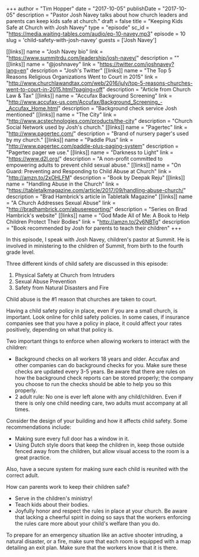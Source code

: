 +++
author = "Tim Hopper"
date = "2017-10-05"
publishDate = "2017-10-05"
description = "Pastor Josh Navey talks about how church leaders and parents can keep kids safe at church."
draft = false
title = "Keeping Kids Safe at Church with Josh Navey"
type = "episode"
sc_id = "https://media.waiting-tables.com/audio/ep-10-navey.mp3"
episode = 10
slug = 'child-safety-with-josh-navey'
guests = ['Josh Navey']

[[links]]
name = "Josh Navey bio"
link = "https://www.summitrdu.com/leadership/josh-navey/"
description = ""
[[links]]
name = "@joshnavey"
link = "https://twitter.com/joshnavey?lang=en"
description = "Josh's Twitter"
[[links]]
name = "The Top 5 Reasons Religious Organizations Went to Court in 2015"
link = "http://www.churchlawandtax.com/web/2016/july/top-5-reasons-churches-went-to-court-in-2015.html?paging=off"
description = "Article from Church Law & Tax"
[[links]]
name = "Accufax Background Screening"
link = "http://www.accufax-us.com/Accufax/Background_Screening_-_Accufax_Home.html"
description = "Background check service Josh mentioned"
[[links]]
name = "The City"
link = "http://www.acstechnologies.com/products/the-city"
description = "Church Social Network used by Josh's church."
[[links]]
name = "Pagertec"
link = "http://www.pagertec.com/"
description = "Brand of nursery pager's used by my church."
[[links]]
name = "Paddle Plus"
link = "http://www.pagertec.com/paddle-plus-paging-system"
description = "Pagertec pager we use."
[[links]]
name = "Darkness to Light"
link = "https://www.d2l.org/"
description = "A non-profit committed to empowering adults to prevent child sexual abuse."
[[links]]
name = "On Guard: Preventing and Responding to Child Abuse at Church"
link = "http://amzn.to/2xOHLFM"
description = "Book by Deepak Reju"
[[links]]
name = "Handling Abuse in the Church"
link = "https://tabletalkmagazine.com/article/2017/09/handling-abuse-church/"
description = "Brad Hambrick's article in Tabletalk Magazine"
[[links]]
name = "A Church Addresses Sexual Abuse"
link = "http://bradhambrick.com/abusereporting/"
description = "Series on Brad Hambrick's website"
[[links]]
name = "God Made All of Me: A Book to Help Children Protect Their Bodies"
link = "http://amzn.to/2y6NBTg"
description = "Book recommended by Josh for parents to teach their children"
+++

In this episode, I speak with Josh Navey, children's pastor at Summit. He is involved in ministering to the children of Summit, from birth to the fourth grade level.

Three different kinds of child safety are discussed in this episode:

1. Physical Safety at Church from Intruders
2. Sexual Abuse Prevention
3. Safety from Natural Disasters and Fire

Child abuse is the #1 reason that churches are taken to court.

Having a child safety policy in place, even if you are a small church, is important. Look online for child safety policies. In some cases, if insurance companies see that you have a policy in place, it could affect your rates positively, depending on what that policy is.

Two important things to enforce when allowing workers to interact with the children:

* Background checks on all workers 18 years and older. Accufax and other companies can do background checks for you. Make sure these checks are updated every 3-5 years. Be aware that there are rules on how the background check reports can be stored properly; the company you choose to run the checks should be able to help you so this properly.
* 2 adult rule: No one is ever left alone with any child/children. Even if there is only one child needing care, two adults must accompany at all times.

Consider the design of your building and how it affects child safety. Some recommendations include:

* Making sure every full door has a window in it.
* Using Dutch style doors that keep the children in, keep those outside fenced away from the children, but allow visual access to the room is a great practice.

Also, have a secure system for making sure each child is reunited with the correct adult.

How can parents work to keep their children safe?

* Serve in the children's ministry!
* Teach kids about their bodies.
* Joyfully honor and respect the rules in place at your church. Be aware that lacking a cheerful spirit in doing so says that the workers enforcing the rules care more about your child's welfare than you do.

To prepare for an emergency situation like an active shooter intruding, a natural disaster, or a fire, make sure that each room is equipped with a map detailing an exit plan. Make sure that the workers know that it is there.